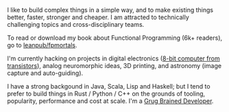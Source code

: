 I like to build complex things in a simple way, and to make existing things better, faster, stronger and cheaper. I am attracted to technically challenging topics and cross-disciplinary teams.

To read or download my book about Functional Programming (6k+ readers), go to [leanpub/fpmortals](https://leanpub.com/fpmortals).

I'm currently hacking on projects in digital electronics ([8-bit computer from transistors](https://www.youtube.com/playlist?list=PLowKtXNTBypGqImE405J2565dvjafglHU)), analog neuromorphic ideas, 3D printing, and astronomy (image capture and auto-guiding).

I have a strong backgound in Java, Scala, Lisp and Haskell; but I tend to prefer to build things in Rust / Python / C++ on the grounds of tooling, popularity, performance and cost at scale. I'm a [Grug Brained Developer](https://grugbrain.dev/).

